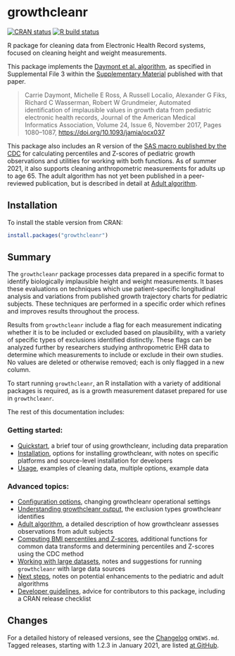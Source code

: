 
<!-- README.md is generated from README.Rmd. Please edit that file -->

# growthcleanr

<!-- badges: start -->

[![CRAN
status](https://www.r-pkg.org/badges/version/growthcleanr)](https://cran.r-project.org/package=growthcleanr)
[![R build
status](https://github.com/carriedaymont/growthcleanr/workflows/R-CMD-check/badge.svg)](https://github.com/carriedaymont/growthcleanr/actions)

<!-- badges: end -->

R package for cleaning data from Electronic Health Record systems,
focused on cleaning height and weight measurements.

<a name="cite"></a> This package implements the [Daymont et
al. algorithm](https://academic.oup.com/jamia/article/24/6/1080/3767271),
as specified in Supplemental File 3 within the [Supplementary
Material](https://academic.oup.com/jamia/article/24/6/1080/3767271#97610899)
published with that paper.

> Carrie Daymont, Michelle E Ross, A Russell Localio, Alexander G Fiks,
> Richard C Wasserman, Robert W Grundmeier, Automated identification of
> implausible values in growth data from pediatric electronic health
> records, Journal of the American Medical Informatics Association,
> Volume 24, Issue 6, November 2017, Pages 1080–1087,
> <https://doi.org/10.1093/jamia/ocx037>

This package also includes an R version of the [SAS macro published by
the
CDC](https://www.cdc.gov/nccdphp/dnpao/growthcharts/resources/sas.htm)
for calculating percentiles and Z-scores of pediatric growth
observations and utilities for working with both functions. As of summer
2021, it also supports cleaning anthropometric measurements for adults
up to age 65. The adult algorithm has not yet been published in a
peer-reviewed publication, but is described in detail at [Adult
algorithm](https://carriedaymont.github.io/growthcleanr/articles/adult-algorithm.html).

## Installation

To install the stable version from CRAN:

``` r
install.packages("growthcleanr")
```

## Summary

The `growthcleanr` package processes data prepared in a specific format
to identify biologically implausible height and weight measurements. It
bases these evaluations on techniques which use patient-specific
longitudinal analysis and variations from published growth trajectory
charts for pediatric subjects. These techniques are performed in a
specific order which refines and improves results throughout the
process.

Results from `growthcleanr` include a flag for each measurement
indicating whether it is to be included or excluded based on
plausibility, with a variety of specific types of exclusions identified
distinctly. These flags can be analyzed further by researchers studying
anthropometric EHR data to determine which measurements to include or
exclude in their own studies. No values are deleted or otherwise
removed; each is only flagged in a new column.

To start running `growthcleanr`, an R installation with a variety of
additional packages is required, as is a growth measurement dataset
prepared for use in `growthcleanr`.

The rest of this documentation includes:

### Getting started:

- [Quickstart](https://carriedaymont.github.io/growthcleanr/articles/quickstart.html),
  a brief tour of using growthcleanr, including data preparation
- [Installation](https://carriedaymont.github.io/growthcleanr/articles/installation.html),
  options for installing growthcleanr, with notes on specific platforms
  and source-level installation for developers
- [Usage](https://carriedaymont.github.io/growthcleanr/articles/usage.html),
  examples of cleaning data, multiple options, example data

### Advanced topics:

- [Configuration
  options](https://carriedaymont.github.io/growthcleanr/articles/configuration.html),
  changing growthcleanr operational settings
- [Understanding growthcleanr
  output](https://carriedaymont.github.io/growthcleanr/articles/output.html),
  the exclusion types growthcleanr identifies
- [Adult
  algorithm](https://carriedaymont.github.io/growthcleanr/articles/adult-algorithm.html),
  a detailed description of how growthcleanr assesses observations from
  adult subjects
- [Computing BMI percentiles and
  Z-scores](https://carriedaymont.github.io/growthcleanr/articles/utilities.html),
  additional functions for common data transforms and determining
  percentiles and Z-scores using the CDC method
- [Working with large
  datasets](https://carriedaymont.github.io/growthcleanr/articles/large-data-sets.html),
  notes and suggestions for running `growthcleanr` with large data
  sources
- [Next
  steps](https://carriedaymont.github.io/growthcleanr/articles/next-steps.html),
  notes on potential enhancements to the pediatric and adult algorithms
- [Developer
  guidelines](https://carriedaymont.github.io/growthcleanr/articles/developer-guidelines.html),
  advice for contributors to this package, including a CRAN release
  checklist

## Changes

For a detailed history of released versions, see the
[Changelog](https://carriedaymont.github.io/growthcleanr/news/index.html)
or`NEWS.md`. Tagged releases, starting with 1.2.3 in January 2021, are
listed [at
GitHub](https://github.com/carriedaymont/growthcleanr/releases).
